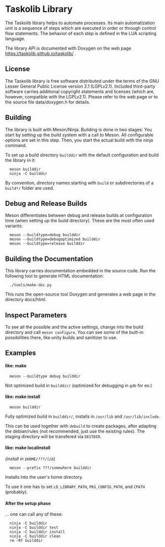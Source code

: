 Taskolib Library
================

The Taskolib library helps to automate processes. Its main automatization unit is a
sequence of steps which are executed in order or through control flow statements. The
behavior of each step is defined in the LUA scripting language.

The library API is documented with Doxygen on the web page
https://taskolib.github.io/taskolib/ .

License
-------
The Taskolib library is free software distributed under the terms of the GNU Lesser
General Public License version 2.1 (LGPLv2.1). Included third-party software carries
additional copyright statements and licenses (which are, however, compatible with the
LGPLv2.1). Please refer to the web page or to the source file data/doxygen.h for details.

Building
--------
The library is built with Meson/Ninja. Building is done in two stages: You start by
setting up the build system with a call to Meson. All configurable options are set in this
step. Then, you start the actual build with the ninja command.

To set up a build directory `builddir` with the default configuration and build the
library in it:

      meson builddir
      ninja -C builddir

By convention, directory names starting with `build` or subdirectories of a `build*/` folder
are used.

Debug and Release Builds
------------------------
Meson differentiates between debug and release builds at configuration time (when setting
up the build directory). These are the most often used variants:

      meson --buildtype=debug builddir
      meson --buildtype=debugoptimized builddir
      meson --buildtype=release builddir

Building the Documentation
--------------------------
This library carries documentation embedded in the source code. Run the following tool
to generate HTML documentation:

      ./tools/make-doc.py

This runs the open-source tool Doxygen and generates a web page in the directory
docs/html.

Inspect Parameters
------------------
To see all the possible and the active settings, change into the build directory and call
`meson configure`. You can see some of the built-in possibilities there, like unity builds
and sanitizer to use.

Examples
--------

#### like: make

      meson --buildtype debug builddir

Not optimized build in `builddir/` (optimized for debugging in `gdb` for ex.)

#### like: make install

      meson builddir

Fully optimized build in `builddir/`, installs in `/usr/lib` and
`/usr/lib/include`.

This can be used together with `debuild` to create packages, after
adapting the debian/rules (not recommended, just use the existing rules).
The staging directory will be transfered via `DESTDIR`.

#### like: make localinstall
_(install in `$HOME/???/lib`)_

      meson --prefix ???/somewhere builddir

Installs into the user's home directory.

To use it one has to set `LD_LIBRARY_PATH`, `PKG_CONFIG_PATH`, and `CPATH` (probably).

#### After the setup phase

... one can call any of these:

      ninja -C builddir
      ninja -C builddir test
      ninja -C builddir install
      ninja -C builddir clean
      rm -Rf builddir


